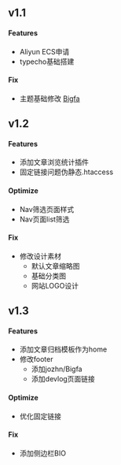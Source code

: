 ## v1.1

#### Features
- Aliyun ECS申请
- typecho基础搭建

#### Fix
- 主题基础修改	[Bigfa](https://github.com/jozhn/Bigfa)					

## v1.2

#### Features

- 添加文章浏览统计插件
- 固定链接问题伪静态.htaccess
  ​				

#### Optimize
- Nav筛选页面样式					
- Nav页面list筛选

#### Fix
- 修改设计素材								
    - 默认文章缩略图
    - 基础分类图
    - 网站LOGO设计


## v1.3

#### Features
- 添加文章归档模板作为home
- 修改footer
    - 添加jozhn/Bigfa
    - 添加devlog页面链接

#### Optimize
- 优化固定链接


#### Fix
- 添加侧边栏BIO
